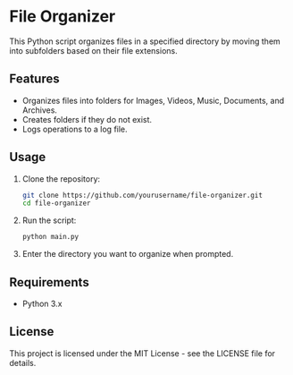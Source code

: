 # File Organizer

This Python script organizes files in a specified directory by moving them into subfolders based on their file extensions.

## Features
- Organizes files into folders for Images, Videos, Music, Documents, and Archives.
- Creates folders if they do not exist.
- Logs operations to a log file.

## Usage
1. Clone the repository:
    ```bash
    git clone https://github.com/yourusername/file-organizer.git
    cd file-organizer
    ```

2. Run the script:
    ```bash
    python main.py
    ```

3. Enter the directory you want to organize when prompted.

## Requirements
- Python 3.x

## License
This project is licensed under the MIT License - see the LICENSE file for details.
